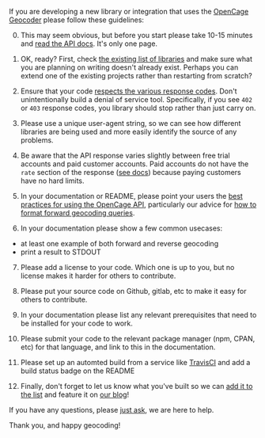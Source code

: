 If you are developing a new library or integration that uses the [OpenCage Geocoder](https://opencagedata.com) please follow these guidelines:

0. This may seem obvious, but before you start please take 10-15 minutes and [read the API docs](https://opencagedata.com/api). It's only one page. 

1. OK, ready? First, check [the existing list of libraries](https://opencagedata.com/code) and make sure what you are planning on writing doesn't already exist. Perhaps you can extend one of the existing projects rather than restarting from scratch?

2. Ensure that your code [respects the various response codes](https://opencagedata.com/api#codes). Don't unintentionally build a denial of service tool. Specifically, if you see `402` or `403` response codes, you library should stop rather than just carry on. 

3. Please use a unique user-agent string, so we can see how different libraries are being used and more easily identify the source of any problems. 

4. Be aware that the API response varies slightly between free trial accounts and paid customer accounts. Paid accounts do not have the `rate` section of the response ([see docs](https://opencagedata.com/api#rate-limiting)) because paying customers have no hard limits. 

5. In your documentation or README, please point your users the [best practices for using the OpenCage API](https://opencagedata.com/api#bestpractices), particularly our advice for [how to format forward geocoding queries](https://github.com/OpenCageData/opencagedata-roadmap/blob/master/query-formatting.md).  

6. In your documentation please show a few common usecases:

  * at least one example of both forward and reverse geocoding
  * print a result to STDOUT

7. Please add a license to your code. Which one is up to you, but no license makes it harder for others to contribute. 

8. Please put your source code on Github, gitlab, etc to make it easy for others to contribute.

9. In your documentation please list any relevant prerequisites that need to be installed for your code to work. 

10. Please submit your code to the relevant package manager (npm, CPAN, etc) for that language, and link to this in the documentation. 

11. Please set up an automted build from a service like [TravisCI](https://travis-ci.org) and add a build status badge on the README

12. Finally, don't forget to let us know what you've built so we can [add it to the list](https://opencagedata.com/code) and feature it on [our blog](https://blog.opencagedata.com)! 

If you have any questions, please [just ask](https://opencagedata.com/contact), we are here to help.

Thank you, and happy geocoding!
